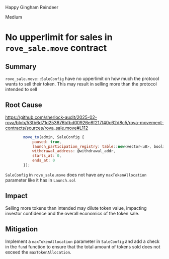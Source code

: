 Happy Gingham Reindeer

Medium

# No upperlimit for sales in `rove_sale.move` contract

## Summary

`rove_sale.move::SaleConfig` have no upperlimit on how much the protocol wants to sell their token. This may result in selling more than the protocol intended to sell

## Root Cause

https://github.com/sherlock-audit/2025-02-rova/blob/53fb6d71d253676bfbd00926e8f217f40c62d8c5/rova-movement-contracts/sources/rova_sale.move#L112

```javascript
        move_to(admin, SaleConfig {
            paused: true,
            launch_participation_registry: table::new<vector<u8>, bool>(),
            withdrawal_address: @withdrawal_addr,
            starts_at: 0,
            ends_at: 0
        });
```

`SaleConfig` in `rove_sale.move` does not have any `maxTokenAllocation` parameter like it has in `Launch.sol`

## Impact

Selling more tokens than intended may dilute token value, impacting investor confidence and the overall economics of the token sale.

## Mitigation

Implement a `maxTokenAllocation` parameter in `SaleConfig` and add a check in the `fund` function to ensure that the total amount of tokens sold does not exceed the `maxTokenAllocation`.